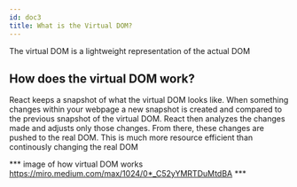 ```yaml
---
id: doc3
title: What is the Virtual DOM?
---
```


The virtual DOM is a lightweight representation of the actual DOM

## How does the virtual DOM work?

React keeps a snapshot of what the virtual DOM looks like. When something changes within your webpage a new snapshot is created and compared to the previous snapshot of the virtual DOM. React then analyzes the changes made and adjusts only those changes. From there, these changes are pushed to the real DOM. This is much more resource efficient than continously changing the real DOM

*** image of how virtual DOM works https://miro.medium.com/max/1024/0*_C52yYMRTDuMtdBA ***